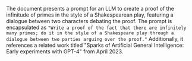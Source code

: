 The document presents a prompt for an LLM to create a proof of the infinitude of primes in the style of a Shakespearean play, featuring a dialogue between two characters debating the proof. The prompt is encapsulated as ```"Write a proof of the fact that there are infinitely many primes; do it in the style of a Shakespeare play through a dialogue between two parties arguing over the proof."``` Additionally, it references a related work titled "Sparks of Artificial General Intelligence: Early experiments with GPT-4" from April 2023.